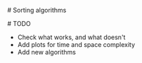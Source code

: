 # Sorting algorithms

# TODO
* Check what works, and what doesn't
* Add plots for time and space complexity
* Add new algorithms